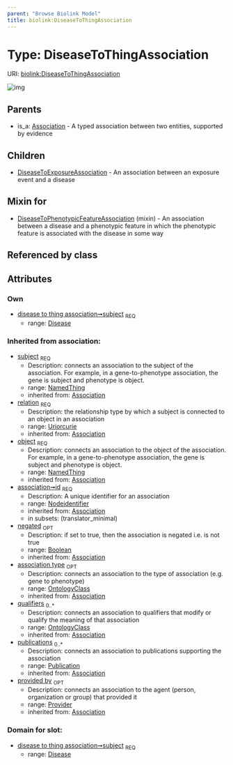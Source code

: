 ```yaml
---
parent: "Browse Biolink Model"
title: biolink:DiseaseToThingAssociation
---
```


# Type: DiseaseToThingAssociation




URI: [biolink:DiseaseToThingAssociation](https://w3id.org/biolink/vocab/DiseaseToThingAssociation)

![img](http://yuml.me/diagram/nofunky;dir:TB/class/\[Provider]<provided%20by(i)%200..1-%20\[DiseaseToThingAssociation&#124;relation(i):uriorcurie;id(i):nodeidentifier;negated(i):boolean%20%3F],%20\[Publication]<publications(i)%200..*-%20\[DiseaseToThingAssociation],%20\[OntologyClass]<qualifiers(i)%200..*-%20\[DiseaseToThingAssociation],%20\[OntologyClass]<association%20type(i)%200..1-%20\[DiseaseToThingAssociation],%20\[NamedThing]<object(i)%201..1-%20\[DiseaseToThingAssociation],%20\[Disease]<subject%201..1-%20\[DiseaseToThingAssociation],%20\[DiseaseToPhenotypicFeatureAssociation]uses%20-.->\[DiseaseToThingAssociation],%20\[DiseaseToThingAssociation]^-\[DiseaseToExposureAssociation],%20\[Association]^-\[DiseaseToThingAssociation])

## Parents

 *  is_a: [Association](Association.md) - A typed association between two entities, supported by evidence

## Children

 * [DiseaseToExposureAssociation](DiseaseToExposureAssociation.md) - An association between an exposure event and a disease

## Mixin for

 * [DiseaseToPhenotypicFeatureAssociation](DiseaseToPhenotypicFeatureAssociation.md) (mixin)  - An association between a disease and a phenotypic feature in which the phenotypic feature is associated with the disease in some way

## Referenced by class


## Attributes


### Own

 * [disease to thing association➞subject](disease_to_thing_association_subject.md)  <sub>REQ</sub>
    * range: [Disease](Disease.md)

### Inherited from association:

 * [subject](subject.md)  <sub>REQ</sub>
    * Description: connects an association to the subject of the association. For example, in a gene-to-phenotype association, the gene is subject and phenotype is object.
    * range: [NamedThing](NamedThing.md)
    * inherited from: [Association](Association.md)
 * [relation](relation.md)  <sub>REQ</sub>
    * Description: the relationship type by which a subject is connected to an object in an association
    * range: [Uriorcurie](types/Uriorcurie.md)
    * inherited from: [Association](Association.md)
 * [object](object.md)  <sub>REQ</sub>
    * Description: connects an association to the object of the association. For example, in a gene-to-phenotype association, the gene is subject and phenotype is object.
    * range: [NamedThing](NamedThing.md)
    * inherited from: [Association](Association.md)
 * [association➞id](association_id.md)  <sub>REQ</sub>
    * Description: A unique identifier for an association
    * range: [Nodeidentifier](types/Nodeidentifier.md)
    * inherited from: [Association](Association.md)
    * in subsets: (translator_minimal)
 * [negated](negated.md)  <sub>OPT</sub>
    * Description: if set to true, then the association is negated i.e. is not true
    * range: [Boolean](types/Boolean.md)
    * inherited from: [Association](Association.md)
 * [association type](association_type.md)  <sub>OPT</sub>
    * Description: connects an association to the type of association (e.g. gene to phenotype)
    * range: [OntologyClass](OntologyClass.md)
    * inherited from: [Association](Association.md)
 * [qualifiers](qualifiers.md)  <sub>0..*</sub>
    * Description: connects an association to qualifiers that modify or qualify the meaning of that association
    * range: [OntologyClass](OntologyClass.md)
    * inherited from: [Association](Association.md)
 * [publications](publications.md)  <sub>0..*</sub>
    * Description: connects an association to publications supporting the association
    * range: [Publication](Publication.md)
    * inherited from: [Association](Association.md)
 * [provided by](provided_by.md)  <sub>OPT</sub>
    * Description: connects an association to the agent (person, organization or group) that provided it
    * range: [Provider](Provider.md)
    * inherited from: [Association](Association.md)

### Domain for slot:

 * [disease to thing association➞subject](disease_to_thing_association_subject.md)  <sub>REQ</sub>
    * range: [Disease](Disease.md)
